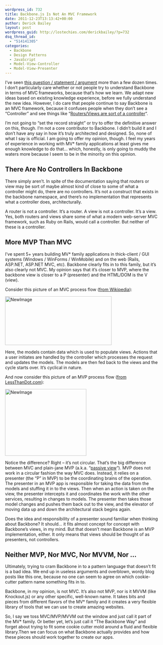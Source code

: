 ```yaml
---
wordpress_id: 732
title: Backbone.js Is Not An MVC Framework
date: 2011-12-23T13:13:42+00:00
author: Derick Bailey
layout: post
wordpress_guid: http://lostechies.com/derickbailey/?p=732
dsq_thread_id:
  - "514141305"
categories:
  - Backbone
  - Design Patterns
  - JavaScript
  - Model-View-Controller
  - Model-View-Presenter
---
```

I&#8217;ve seen [this question / statement / argument](https://twitter.com/#!/tbranyen/status/149673338275512321) more than a few dozen times. I don&#8217;t particularly care whether or not people try to understand Backbone in terms of MVC frameworks, because that&#8217;s how we learn. We adapt new ideas based on existing knowledge experience, before we fully understand the new idea. However, I do care that people continue to say Backbone is an MVC framework, because it confuses people when they don&#8217;t see a &#8220;Controller&#8221; and see things like &#8220;[Routers/Views are sort of a controller](http://backbonejs.org/#FAQ-mvc)&#8220;.

I&#8217;m not going to &#8220;set the record straight&#8221; or try to offer the definitive answer on this, though. I&#8217;m not a core contributor to Backbone. I didn&#8217;t build it and I don&#8217;t have any say in how it&#8217;s truly architected and designed. So, none of what I say is official. I am going to offer my opinion, though. I feel my years of experience in working with MV* family applications at least gives me enough knowledge to do that… which, honestly, is only going to muddy the waters more because I seem to be in the minority on this opinion.

## There Are No Controllers In Backbone

There simply aren&#8217;t. In spite of the documentation saying that routers or view may be sort of maybe almost kind of close to some of what a controller might do, there are no controllers. It&#8217;s not a construct that exists in the backbone namespace, and there&#8217;s no implementation that represents what a controller does, architecturally.

A router is not a controller. It&#8217;s a router. A view is not a controller. It&#8217;s a view. Yes, both routers and views share some of what a modern web-server MVC framework, such as Ruby on Rails, would call a controller. But neither of these is a controller.

## More MVP Than MVC

I&#8217;ve spent 5+ years building MV* family applications in thick-client / GUI systems (Windows / WinForms / WinMobile) and on the web (Rails, ASP.NET, ASP.NET MVC, etc). Backbone clearly fits in to this family, but it&#8217;s also clearly not MVC. My opinion says that it&#8217;s closer to MVP, where the backbone view is closer to a P (presenter) and the HTML/DOM is the V (view).

Consider this picture of an MVC process flow ([from Wikipedia](http://en.wikipedia.org/wiki/Model%E2%80%93view%E2%80%93controller)):

<img title="NewImage.png" src="https://lostechies.com/content/derickbailey/uploads/2011/12/NewImage1.png" alt="NewImage" width="350" height="160" border="0" />

Here, the models contain data which is used to populate views. Actions that a user initiates are handled by the controller which processes the request and updates the models. The models are then fed back to the views and the cycle starts over. It&#8217;s cyclical in nature.

And now consider this picture of an MVP process flow ([from LessThanDot.com](http://blogs.lessthandot.com/index.php/Architect/DesigningSoftware/model-view-presenter-looking-at-passive)):

<img title="NewImage.png" src="https://lostechies.com/content/derickbailey/uploads/2011/12/NewImage2.png" alt="NewImage" width="267" height="219" border="0" />

Notice the difference? Right &#8211; it&#8217;s not circular. That&#8217;s the big difference between MVC and plain-jane MVP (a.k.a. &#8220;[passive view](http://martinfowler.com/eaaDev/PassiveScreen.html)&#8220;). MVP does not work in a circular fashion the way MVC does. Instead, it relies on a presenter (the &#8220;P&#8221; in MVP) to be the coordinating brains of the operation. The presenter in an MVP app is responsible for taking the data from the models and stuffing it in to the views. Then when an action is taken on the view, the presenter intercepts it and coordinates the work with the other services, resulting in changes to models. The presenter then takes those model changes and pushes them back out to the view, and the elevator of moving data up and down the architectural stack begins again.

Does the idea and responsibility of a presenter sound familiar when thinking about Backbone? It should… it fits almost concept for concept with Backbone&#8217;s views, in my mind. But that doesn&#8217;t mean Backbone is an MVP implementation, either. It only means that views should be thought of as presenters, not controllers.

## Neither MVP, Nor MVC, Nor MVVM, Nor &#8230;

Ultimately, trying to cram Backbone in to a pattern language that doesn&#8217;t fit is a bad idea. We end up in useless arguments and overblown, wordy blog posts like this one, because no one can seem to agree on which cookie-cutter pattern name something fits in to.

Backbone, in my opinion, is not MVC. It&#8217;s also not MVP, nor is it MVVM (like Knockout.js) or any other specific, well-known name. It takes bits and pieces from different flavors of the MV* family and it creates a very flexible library of tools that we can use to create amazing websites.

So, I say we toss MVC/MVP/MVVM out the window and just call it part of the MV* family. Or better yet, let&#8217;s just call it &#8220;The Backbone Way&#8221; and forget about trying to fit some cookie cutter mold around a fluid and flexible library.Then we can focus on what Backbone actually provides and how these pieces should work together to create our apps.